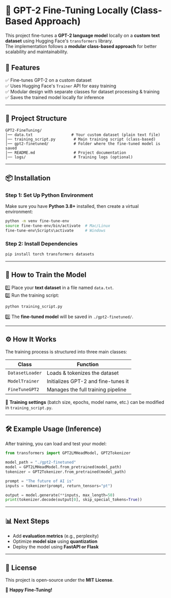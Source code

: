 # 🚀 GPT-2 Fine-Tuning Locally (Class-Based Approach)

This project fine-tunes a **GPT-2 language model** locally on a **custom text dataset** using Hugging Face's `transformers` library.  
The implementation follows a **modular class-based approach** for better scalability and maintainability.

## **📌 Features**
✅ Fine-tunes GPT-2 on a custom dataset  
✅ Uses Hugging Face's `Trainer` API for easy training  
✅ Modular design with separate classes for dataset processing & training  
✅ Saves the trained model locally for inference  

---

## **📂 Project Structure**
```
GPT2-FineTuning/
│── data.txt                 # Your custom dataset (plain text file)
│── training_script.py        # Main training script (class-based)
│── gpt2-finetuned/           # Folder where the fine-tuned model is saved
│── README.md                 # Project documentation
│── logs/                     # Training logs (optional)
```

---

## **📦 Installation**
### **Step 1: Set Up Python Environment**
Make sure you have **Python 3.8+** installed, then create a virtual environment:
```bash
python -m venv fine-tune-env
source fine-tune-env/bin/activate  # Mac/Linux
fine-tune-env\Scripts\activate     # Windows
```

### **Step 2: Install Dependencies**
```bash
pip install torch transformers datasets
```

---

## **📌 How to Train the Model**
1️⃣ Place your **text dataset** in a file named `data.txt`.  
2️⃣ Run the training script:
```bash
python training_script.py
```
3️⃣ The **fine-tuned model** will be saved in `./gpt2-finetuned/`.  

---

## **⚙️ How It Works**
The training process is structured into three main classes:

| Class | Function |
|--------|----------|
| `DatasetLoader` | Loads & tokenizes the dataset |
| `ModelTrainer` | Initializes GPT-2 and fine-tunes it |
| `FineTuneGPT2` | Manages the full training pipeline |

📌 **Training settings** (batch size, epochs, model name, etc.) can be modified in `training_script.py`.

---

## **🛠 Example Usage (Inference)**
After training, you can load and test your model:

```python
from transformers import GPT2LMHeadModel, GPT2Tokenizer

model_path = "./gpt2-finetuned"
model = GPT2LMHeadModel.from_pretrained(model_path)
tokenizer = GPT2Tokenizer.from_pretrained(model_path)

prompt = "The future of AI is"
inputs = tokenizer(prompt, return_tensors="pt")

output = model.generate(**inputs, max_length=50)
print(tokenizer.decode(output[0], skip_special_tokens=True))
```

---

## **📊 Next Steps**
- Add **evaluation metrics** (e.g., perplexity)  
- Optimize **model size** using **quantization**  
- Deploy the model using **FastAPI or Flask**  

---

## **📜 License**
This project is open-source under the **MIT License**.  

🚀 **Happy Fine-Tuning!**

